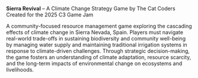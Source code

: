 **Sierra Revival** – A Climate Change Strategy Game by The Cat Coders
Created for the 2025 C3 Game Jam

A community-focused resource management game exploring the cascading effects of climate change in Sierra Nevada, Spain. Players must navigate real-world trade-offs in sustaining biodiversity and community well-being by managing water supply and maintaining traditional irrigation systems in response to climate-driven challenges. Through strategic decision-making, the game fosters an understanding of climate adaptation, resource scarcity, and the long-term impacts of environmental change on ecosystems and livelihoods.
